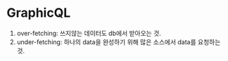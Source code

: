 # GraphicQL

1. over-fetching: 쓰지않는 데이터도 db에서 받아오는 것.
2. under-fetching: 하나의 data을 완성하기 위해 많은 소스에서 data를 요청하는 것.
